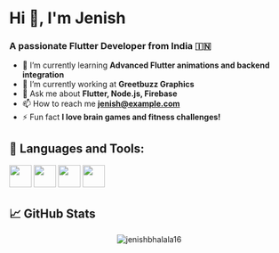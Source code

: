 # Hi 👋, I'm Jenish
### A passionate Flutter Developer from India 🇮🇳

- 🌱 I’m currently learning **Advanced Flutter animations and backend integration**
- 🔭 I’m currently working at **Greetbuzz Graphics**
- 💬 Ask me about **Flutter, Node.js, Firebase**
- 📫 How to reach me **jenish@example.com**
- ⚡ Fun fact **I love brain games and fitness challenges!**

## 🚀 Languages and Tools:
<p align="left">
  <img src="https://cdn.jsdelivr.net/gh/devicons/devicon/icons/flutter/flutter-original.svg" width="40" height="40"/>
  <img src="https://cdn.jsdelivr.net/gh/devicons/devicon/icons/dart/dart-original.svg" width="40" height="40"/>
  <img src="https://cdn.jsdelivr.net/gh/devicons/devicon/icons/nodejs/nodejs-original.svg" width="40" height="40"/>
  <img src="https://cdn.jsdelivr.net/gh/devicons/devicon/icons/mysql/mysql-original.svg" width="40" height="40"/>
</p>

## 📈 GitHub Stats
<p align="center">
  <img src="https://github-readme-stats.vercel.app/api?username=jenish123&show_icons=true&theme=radical" alt="jenishbhalala16" />
</p>


